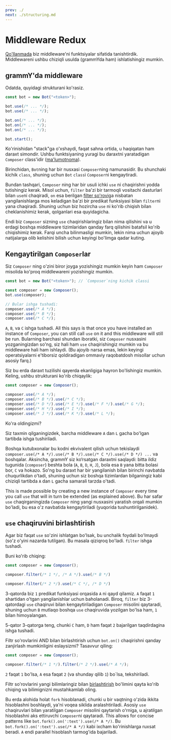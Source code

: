 ```yaml
---
prev: ./
next: ./structuring.md
---
```


# Middleware Redux

[Qo'llanmada](/guide/middleware.md) biz middleware'ni funktsiyalar sifatida tanishtirdik.
Middlewareni ushbu chiziqli usulda (grammYda ham) ishlatishingiz mumkin.

## grammY'da middleware

Odatda, quyidagi strukturani ko'rasiz.

```ts
const bot = new Bot("<token>");

bot.use(/* ... */);
bot.use(/* ... */);

bot.on(/* ... */);
bot.on(/* ... */);
bot.on(/* ... */);

bot.start();
```

Ko'rinishidan "stack"ga o'xshaydi, faqat sahna ortida, u haqiqatan ham daraxt simondir.
Ushbu funktsiyaning yuragi bu daraxtni yaratadigan `Composer` class'idir ([ma'lumotnoma](https://doc.deno.land/https://deno.land/x/grammy/mod.ts/~/Composer)).

Birinchidan, `Bot`ning har bir nusxasi `Composer`ning namunasidir.
Bu shunchaki kichik `class`, shuning uchun `Bot` `class`i `Composer`ni kengaytiradi.

Bundan tashqari, `Composer` ning har bir usuli ichki `use` ni chaqirishni yodda tutishingiz kerak.
Misol uchun, `filter` ba'zi bir tarmoqli vositachi dasturlari bilan `use`ni chaqiradi, `on` esa berilgan [filter so'rovi](/guide/filter-queries.md)ga nisbatan yangilanishlarga mos keladigan ba'zi bir predikat funksiyasi bilan `filter`ni yana chaqiradi.
Shuning uchun biz hozircha `use` ni ko'rib chiqish bilan cheklanishimiz kerak, qolganlari esa quyidagicha.

Endi biz `Composer` sizning `use` chaqirishlaringiz bilan nima qilishini va u erdagi boshqa middleware tizimlaridan qanday farq qilishini batafsil ko'rib chiqishimiz kerak.
Farqi uncha bilinmasligi mumkin, lekin nima uchun ajoyib natijalarga olib kelishini bilish uchun keyingi bo'limga qadar kuting.

## Kengaytirilgan `Composer`lar

Siz `Composer` ning o'zini biror joyga yozishingiz mumkin keyin ham `Composer` misolida ko'proq middlewareni yozishingiz mumkin.

```ts
const bot = new Bot("<token>"); // `Composer`ning kichik classi

const composer = new Composer();
bot.use(composer);

// Bular ishga tushadi:
composer.use(/* A */);
composer.use(/* B */);
composer.use(/* C */);
```

`A`, `B`, va `C` ishga tushadi.
All this says is that once you have installed an instance of `Composer`, you can still call `use` on it and this middleware will still be run.
Bularning barchasi shundan iboratki, siz `Composer` nusxasini yozganingizdan so'ng, siz hali ham `use` chaqirishingiz mumkin va bu middleware hali ham ishlaydi.
(Bu ajoyib narsa emas, lekin keyingi operatsiyalarni e'tiborsiz qoldiradigan ommaviy raqobatdosh misollar uchun asosiy farq.)

Siz bu erda daraxt tuzilishi qayerda ekanligiga hayron bo'lishingiz mumkin.
Keling, ushbu strukturani ko'rib chiqaylik:

```ts
const composer = new Composer();

composer.use(/* A */);
composer.use(/* B */).use(/* C */);
composer.use(/* D */).use(/* E */).use(/* F */).use(/* G */);
composer.use(/* H */).use(/* I */);
composer.use(/* J */).use(/* K */).use(/* L */);
```

Ko'ra oldingizmi?

Siz taxmin qilganingizdek, barcha middleware `A` dan `L` gacha bo'lgan tartibda ishga tushiriladi.

Boshqa kutubxonalar bu kodni ekvivalent qilish uchun tekislaydi `composer.use(/* A */).use(/* B */).use(/* C */).use(/* D */) ...` va boshqalar.
Aksincha, grammY siz ko‘rsatgan daraxtni saqlaydi: bitta ildiz tugunida (`composer`) beshta bola (`A`, `B`, `D`, `H`, `J`), bola esa `B` yana bitta bolasi bor, `C` va hokazo.
So'ng bu daraxt har bir yangilanish bilan birinchi navbatda chuqurlikdan o'tadi, shuning uchun siz boshqa tizimlardan bilganingiz kabi chiziqli tartibda `A` dan `L` gacha samarali tarzda o'tadi.

This is made possible by creating a new instance of `Composer` every time you call `use` that will in turn be extended (as explained above).
Bu har safar `use` chaqirganingizda `Composer` ning yangi nusxasini yaratish orqali mumkin bo'ladi, bu esa o'z navbatida kengaytiriladi (yuqorida tushuntirilganidek).

## `use` chaqiruvini birlashtirish

Agar biz faqat `use` so'zini ishlatgan bo'lsak, bu unchalik foydali bo'lmaydi (so'z o'yini nazarda tutilgan).
Bu masala qiziqroq bo'ladi. `filter` ishga tushadi.

Buni ko'rib chiqing:

```ts
const composer = new Composer();

composer.filter(/* 1 */, /* A */).use(/* B */)

composer.filter(/* 2 */).use(/* C */, /* D */)
```

3-qatorda biz `1` predikat funksiyasi orqasida `A` ni qayd qilamiz.
`A` faqat `1` shartidan o'tgan yangilanishlar uchun baholanadi.
Biroq, `filter` biz 3-qatordagi `use` chaqiruvi bilan kengaytiriladigan `Composer` misolini qaytaradi, shuning uchun `B` mutlaqo boshqa `use` chaqiruvida yozilgan bo'lsa ham, `1` bilan himoyalangan.

5-qator 3-qatorga teng, chunki `C` ham, `D` ham faqat `2` bajarilgan taqdirdagina ishga tushadi.

Filtr so'rovlarini AND bilan birlashtirish uchun `bot.on()` chaqirishni qanday zanjirlash mumkinligini eslaysizmi?
Tasavvur qiling:

```ts
const composer = new Composer();

composer.filter(/* 1 */).filter(/* 2 */).use(/* A */);
```

`2` faqat `1` bo'lsa, `A` esa faqat `2` (va shunday qilib `1`) bo`lsa, tekshiriladi.

Filtr so'rovlarini yangi bilimlaringiz bilan [birlashtirish](/guide/filter-queries.md#combining-multiple-queries) bo'limini qayta ko'rib chiqing va bilimignizni mustahkamlab oling.

Bu erda alohida holat `fork` hisoblanadi, chunki u bir vaqtning o'zida ikkita hisoblashni boshlaydi, ya'ni voqea siklida aralashtiriladi.
Asosiy `use` chaqiruvlari bilan yaratilgan `Composer` misolini qaytarish oʻrniga, u ajratilgan hisoblashni aks ettiruvchi `Composer`ni qaytaradi.
This allows for concise patterns like `bot.fork().on(':text').use(/* A */)`.
Bu `bot.fork().on(':text').use(/* A */)` kabi ixcham ko'rinishlarga ruxsat beradi.
`A` endi parallel hisoblash tarmog'ida bajariladi.
